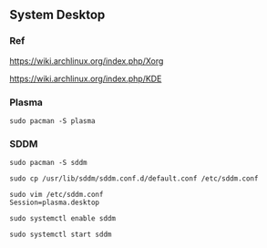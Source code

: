 ## System Desktop

### Ref

https://wiki.archlinux.org/index.php/Xorg

https://wiki.archlinux.org/index.php/KDE

### Plasma

```
sudo pacman -S plasma
```

### SDDM

```
sudo pacman -S sddm

sudo cp /usr/lib/sddm/sddm.conf.d/default.conf /etc/sddm.conf

sudo vim /etc/sddm.conf
Session=plasma.desktop

sudo systemctl enable sddm

sudo systemctl start sddm
```
